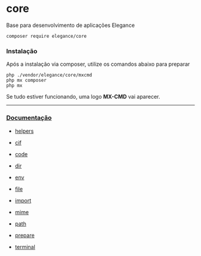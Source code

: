 # core
Base para desenvolvimento de aplicações Elegance

    composer require elegance/core

### Instalação
Após a instalação via composer, utilize os comandos abaixo para preparar

    php ./vendor/elegance/core/mxcmd
    php mx composer
    php mx

Se tudo estiver funcionando, uma logo **MX-CMD** vai aparecer.

---

### [Documentação](https://github.com/php-elegance/core/blob/main/.doc)

- [helpers](https://github.com/php-elegance/core/blob/main/.doc/_helper.md)

- [cif](https://github.com/php-elegance/core/blob/main/.doc/cif.md)
- [code](https://github.com/php-elegance/core/blob/main/.doc/code.md)
- [dir](https://github.com/php-elegance/core/blob/main/.doc/dir.md)
- [env](https://github.com/php-elegance/core/blob/main/.doc/env.md)
- [file](https://github.com/php-elegance/core/blob/main/.doc/file.md)
- [import](https://github.com/php-elegance/core/blob/main/.doc/import.md)
- [mime](https://github.com/php-elegance/core/blob/main/.doc/mime.md)
- [path](https://github.com/php-elegance/core/blob/main/.doc/path.md)
- [prepare](https://github.com/php-elegance/core/blob/main/.doc/prepare.md)
- [terminal](https://github.com/php-elegance/core/blob/main/.doc/terminal.md)